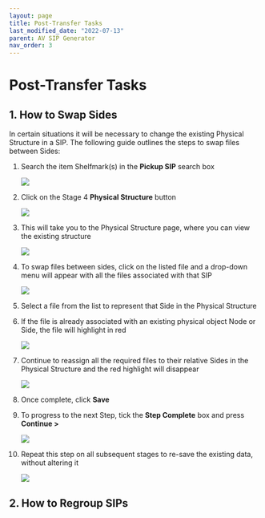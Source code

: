 ```yaml
---
layout: page
title: Post-Transfer Tasks
last_modified_date: "2022-07-13"
parent: AV SIP Generator
nav_order: 3
---
```


# Post-Transfer Tasks

## 1. How to Swap Sides

In certain situations it will be necessary to change the existing Physical Structure in a SIP.  The following guide outlines the steps to swap files between Sides:

1. Search the item Shelfmark(s) in the **Pickup SIP** search box

    <img src="{{ site.baseurl }}/assets/images/physical_structure_side_swaps/1_pick_up_sips.png">

2. Click on the Stage 4 **Physical Structure** button

    <img src="{{ site.baseurl }}/assets/images/physical_structure_side_swaps/2_physical_structure_select.png">

3. This will take you to the Physical Structure page, where you can view the existing structure

    <img src="{{ site.baseurl }}/assets/images/physical_structure_side_swaps/3_physical_structure.png">

4. To swap files between sides, click on the listed file and a drop-down menu will appear with all the files associated with that SIP

    <img src="{{ site.baseurl }}/assets/images/physical_structure_side_swaps/4_physical_structure_files.png">

5. Select a file from the list to represent that Side in the Physical Structure
6. If the file is already associated with an existing physical object Node or Side, the file will highlight in red

    <img src="{{ site.baseurl }}/assets/images/physical_structure_side_swaps/5_physical_structure_swap_1.png">

7. Continue to reassign all the required files to their relative Sides in the Physical Structure and the red highlight will disappear

    <img src="{{ site.baseurl }}/assets/images/physical_structure_side_swaps/6_physical_structure_swap_2.png">

8. Once complete, click **Save**
9. To progress to the next Step, tick the **Step Complete** box and press **Continue >**

    <img src="{{ site.baseurl }}/assets/images/physical_structure_side_swaps/7_save_step_complete.png">

10. Repeat this step on all subsequent stages to re-save the existing data, without altering it

    <img src="{{ site.baseurl }}/assets/images/physical_structure_side_swaps/8__save_step_complete.png">

## 2. How to Regroup SIPs
